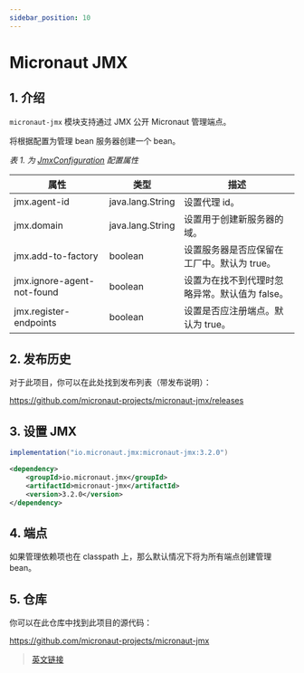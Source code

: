 ```yaml
---
sidebar_position: 10
---
```


# Micronaut JMX

## 1. 介绍

`micronaut-jmx` 模块支持通过 JMX 公开 Micronaut 管理端点。

将根据配置为管理 bean 服务器创建一个 bean。

*表 1. 为 [JmxConfiguration](https://micronaut-projects.github.io/micronaut-jmx/3.2.0/api/io/micronaut/configuration/jmx/JmxConfiguration.html) 配置属性*

|属性|类型|描述|
|--|--|--|
|jmx.agent-id|java.lang.String|设置代理 id。|
|jmx.domain|java.lang.String|设置用于创建新服务器的域。|
|jmx.add-to-factory|boolean|设置服务器是否应保留在工厂中。默认为 true。|
|jmx.ignore-agent-not-found|boolean|设置为在找不到代理时忽略异常。默认值为 false。|
|jmx.register-endpoints|boolean|设置是否应注册端点。默认为 true。|

## 2. 发布历史

对于此项目，你可以在此处找到发布列表（带发布说明）：

https://github.com/micronaut-projects/micronaut-jmx/releases

## 3. 设置 JMX

<Tabs>
  <TabItem value="Gradle" label="Gradle">

```groovy
implementation("io.micronaut.jmx:micronaut-jmx:3.2.0")
```

  </TabItem>
  <TabItem value="Maven" label="Maven">

```xml
<dependency>
    <groupId>io.micronaut.jmx</groupId>
    <artifactId>micronaut-jmx</artifactId>
    <version>3.2.0</version>
</dependency>
```

  </TabItem>
</Tabs>

## 4. 端点

如果管理依赖项也在 classpath 上，那么默认情况下将为所有端点创建管理 bean。

## 5. 仓库

你可以在此仓库中找到此项目的源代码：

https://github.com/micronaut-projects/micronaut-jmx

> [英文链接](https://micronaut-projects.github.io/micronaut-jmx/3.2.0/guide/)
